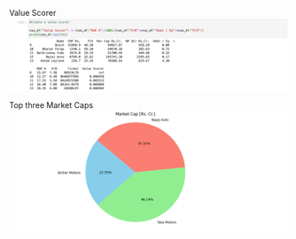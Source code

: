Value Scorer
![Image Alt](https://github.com/Daniel02101999/Stock-Market/blob/a4542cc1aa86b0d12aa6ccfa72b1aeeffc391a13/Custom%20Value%20Score%20Matrix.jpg)


Top three Market Caps 
![Image Alt](https://github.com/Daniel02101999/Stock-Market/blob/d02eecc0a2888c698f9f2d56a545816a11b05b21/Market%20Cap.jpg)
